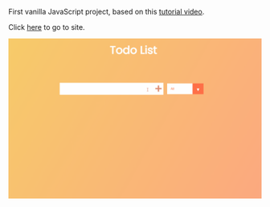 First vanilla  JavaScript project, based on this [tutorial video](https://www.youtube.com/watch?v=Ttf3CEsEwMQ&ab_channel=DevEd).

Click [here](https://dayna-schlenk.github.io/todo-list/) to go to site.

![](demo-todos.gif)